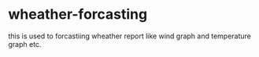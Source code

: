 # wheather-forcasting
this is used to forcastiing wheather report like wind graph and temperature graph etc.
